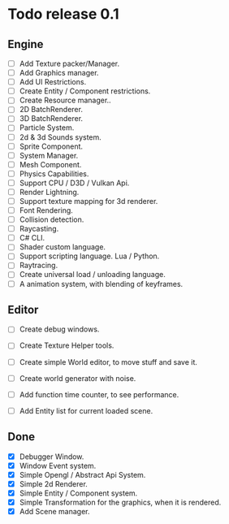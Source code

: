 # Todo release 0.1
## Engine
- [ ] Add Texture packer/Manager.
- [ ] Add Graphics manager.
- [ ] Add UI Restrictions.
- [ ] Create Entity / Component restrictions.
- [ ] Create Resource manager..
- [ ] 2D BatchRenderer.
- [ ] 3D BatchRenderer.
- [ ] Particle System.
- [ ] 2d & 3d Sounds system.
- [ ] Sprite Component.
- [ ] System Manager.
- [ ] Mesh Component.
- [ ] Physics Capabilities.
- [ ] Support CPU / D3D / Vulkan Api.
- [ ] Render Lightning.
- [ ] Support texture mapping for 3d renderer.
- [ ] Font Rendering.
- [ ] Collision detection.
- [ ] Raycasting.
- [ ] C# CLI.
- [ ] Shader custom language.
- [ ] Support scripting language. Lua / Python.
- [ ] Raytracing.
- [ ] Create universal load / unloading language.
- [ ] A animation system, with blending of keyframes.

## Editor
- [ ] Create debug windows.
- [ ] Create Texture Helper tools.
- [ ] Create simple World editor, to move stuff and save it.
- [ ] Create world generator with noise.
- [ ] Add function time counter, to see performance.
- [ ] Add Entity list for current loaded scene.


## Done
- [x] Debugger Window.
- [x] Window Event system.
- [x] Simple Opengl / Abstract Api System.
- [x] Simple 2d Renderer.
- [x] Simple Entity / Component system.
- [x] Simple Transformation for the graphics, when it is rendered.
- [x] Add Scene manager.